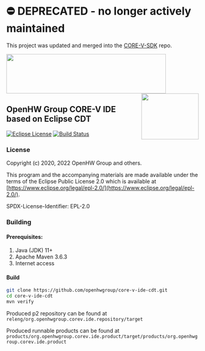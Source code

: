 # :no_entry: DEPRECATED - no longer actively maintained



This project was updated and merged into the [CORE-V-SDK](https://github.com/openhwgroup/core-v-sdk) repo.

<img src="https://www.openhwgroup.org/images/openhw-landscape.svg" width="418px" height="103px" /> <img src="https://www.openhwgroup.org/images/core-v-portrait.png" align="right" width="150px" height="120px"/>

## OpenHW Group CORE-V IDE based on Eclipse CDT

[![Eclipse License](https://img.shields.io/badge/license-EPL--2.0-brightgreen.svg)](https://github.com/openhwgroup/core-v-ide-cdt/blob/master/LICENSE)
[![Build Status](https://github.com/openhwgroup/core-v-ide-cdt/workflows/CI/badge.svg)](https://github.com/openhwgroup/core-v-ide-cdt/actions)

### License

Copyright (c) 2020, 2022 OpenHW Group and others.

This program and the accompanying materials are made available under the
terms of the Eclipse Public License 2.0 which is available at
[https://www.eclipse.org/legal/epl-2.0/](https://www.eclipse.org/legal/epl-2.0/).

SPDX-License-Identifier: EPL-2.0

### Building

#### Prerequisites:
 1. Java (JDK) 11+
 2. Apache Maven 3.6.3
 3. Internet access

#### Build
```sh
git clone https://github.com/openhwgroup/core-v-ide-cdt.git
cd core-v-ide-cdt
mvn verify
```
Produced p2 repository can be found at `releng/org.openhwgroup.corev.ide.repository/target`

Produced runnable products can be found at `products/org.openhwgroup.corev.ide.product/target/products/org.openhwgroup.corev.ide.product`
